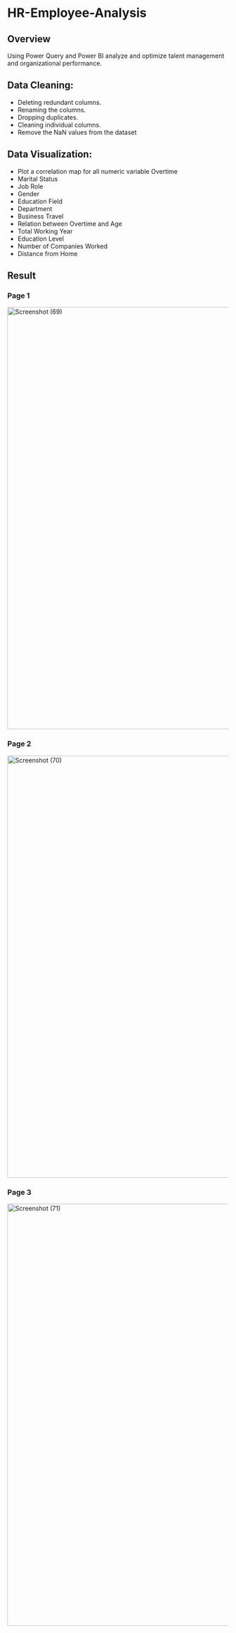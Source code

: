 # HR-Employee-Analysis

## Overview
Using Power Query and Power BI analyze and optimize talent management and organizational performance.

## Data Cleaning:
- Deleting redundant columns.
- Renaming the columns.
- Dropping duplicates.
- Cleaning individual columns.
- Remove the NaN values from the dataset

## Data Visualization:
- Plot a correlation map for all numeric variable Overtime
- Marital Status
- Job Role
- Gender
- Education Field
- Department
- Business Travel
- Relation between Overtime and Age
- Total Working Year
- Education Level
- Number of Companies Worked
- Distance from Home

## Result
### Page 1
<img width="960" alt="Screenshot (69)" src="https://github.com/user-attachments/assets/108ae1b1-da55-487b-a8e2-6b0e57ae703f">

### Page 2
<img width="960" alt="Screenshot (70)" src="https://github.com/user-attachments/assets/6282af7b-b72d-46cf-8616-f0d488f9b061">

### Page 3
<img width="960" alt="Screenshot (71)" src="https://github.com/user-attachments/assets/3cdff163-35f1-4796-aa05-60d92d94fe72">



